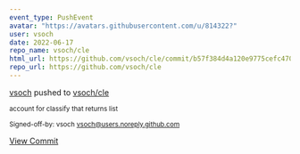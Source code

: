```yaml
---
event_type: PushEvent
avatar: "https://avatars.githubusercontent.com/u/814322?"
user: vsoch
date: 2022-06-17
repo_name: vsoch/cle
html_url: https://github.com/vsoch/cle/commit/b57f384d4a120e9775cefc4703b11497ff2cd9ca
repo_url: https://github.com/vsoch/cle
---
```


<a href='https://github.com/vsoch' target='_blank'>vsoch</a> pushed to <a href='https://github.com/vsoch/cle' target='_blank'>vsoch/cle</a>

<small>account for classify that returns list

Signed-off-by: vsoch <vsoch@users.noreply.github.com></small>

<a href='https://github.com/vsoch/cle/commit/b57f384d4a120e9775cefc4703b11497ff2cd9ca' target='_blank'>View Commit</a>